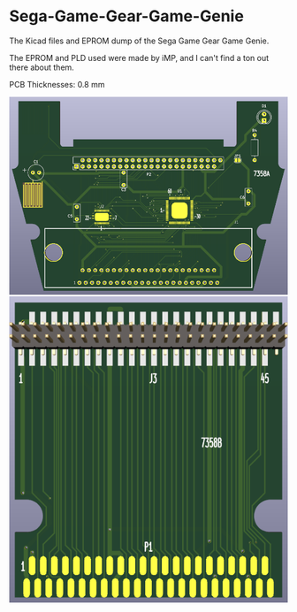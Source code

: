 # Sega-Game-Gear-Game-Genie
The Kicad files and EPROM dump of the Sega Game Gear Game Genie.

The EPROM and PLD used were made by iMP, and I can't find a ton out there about them.

PCB Thicknesses: 0.8 mm

![image](https://github.com/RWeick/Sega-Game-Gear-Game-Genie/blob/main/7358A.png)
![image](https://github.com/RWeick/Sega-Game-Gear-Game-Genie/blob/main/7358B.png)
